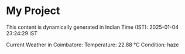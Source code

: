 # My Project

This content is dynamically generated in Indian Time (IST): 2025-01-04 23:24:29 IST


Current Weather in Coimbatore:
Temperature: 22.88 °C
Condition: haze
